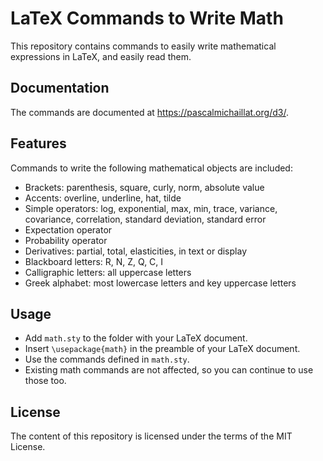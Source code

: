 # LaTeX Commands to Write Math

This repository contains commands to easily write mathematical expressions in LaTeX, and easily read them.

## Documentation

The commands are documented at https://pascalmichaillat.org/d3/.

## Features

Commands to write the following mathematical objects are included:

+ Brackets: parenthesis, square, curly, norm, absolute value
+ Accents: overline, underline, hat, tilde
+ Simple operators: log, exponential, max, min, trace, variance, covariance, correlation, standard deviation, standard error
+ Expectation operator
+ Probability operator
+ Derivatives: partial, total, elasticities, in text or display
+ Blackboard letters: R, N, Z, Q, C, I
+ Calligraphic letters: all uppercase letters
+ Greek alphabet: most lowercase letters and key uppercase letters

## Usage

+ Add `math.sty` to the folder with your LaTeX document.
+ Insert `\usepackage{math}` in the preamble of your LaTeX document.
+ Use the commands defined in `math.sty`.
+ Existing math commands are not affected, so you can continue to use those too.

## License

The content of this repository is licensed under the terms of the MIT License.
